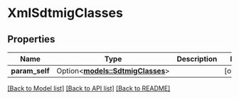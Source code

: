 # XmlSdtmigClasses

## Properties

Name | Type | Description | Notes
------------ | ------------- | ------------- | -------------
**param_self** | Option<[**models::SdtmigClasses**](SdtmigClasses.md)> |  | [optional]

[[Back to Model list]](../README.md#documentation-for-models) [[Back to API list]](../README.md#documentation-for-api-endpoints) [[Back to README]](../README.md)


